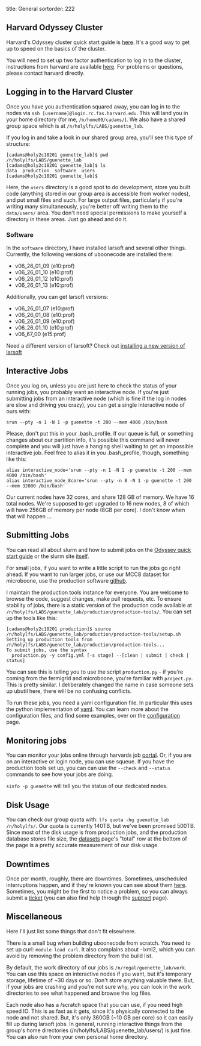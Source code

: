 title: General
sortorder: 222

## Harvard Odyssey Cluster

Harvard's Odyssey cluster quick start guide is [here](https://www.rc.fas.harvard.edu/resources/odyssey-quickstart-guide/).  It's a good way to get up to speed on the basics of the cluster.

You will need to set up two factor authentication to log in to the cluster, instructions from harvard are available [here](https://www.rc.fas.harvard.edu/resources/documentation/openauth/).  For problems or questions, please contact harvard directly.

## Logging in to the Harvard Cluster

Once you have you authentication squared away, you can log in to the nodes via `ssh [username]@login.rc.fas.harvard.edu`.  This will land you in your home directory (for me, `/n/home00/cadams/`).  We also have a shared group space which is at `/n/holylfs/LABS/guenette_lab`.

If you log in and take a look in our shared group area, you'll see this type of structure:

```shell
[cadams@holy2c18201 guenette_lab]$ pwd
/n/holylfs/LABS/guenette_lab
[cadams@holy2c18201 guenette_lab]$ ls
data  production  software  users
[cadams@holy2c18201 guenette_lab]$
```
Here, the `users` directory is a good spot to do development, store you built code (anything stored in our group area is accessible from worker nodes), and put small files and such.  For large output files, particularly if you're writing many simultaneously, you're better off writing them to the `data/users/` area.  You don't need special permissions to make yourself a directory in these areas.  Just go ahead and do it.

### Software

In the `software` directory, I have installed larsoft and several other things.  Currently, the following versions of uboonecode are installed there:

- v06_26_01_09 (e10:prof)
- v06_26_01_10 (e10:prof)
- v06_26_01_12 (e10:prof)
- v06_26_01_13 (e10:prof)

Additionally, you can get larsoft versions:

* v06_26_01_07 (e10:prof)
* v06_26_01_08 (e10:prof)
* v06_26_01_09 (e10:prof)
* v06_26_01_10 (e10:prof)
* v06_67_00 (e15:prof)

Need a different version of larsoft?  Check out [installing a new version of larsoft]({filename}larsoft.md)

## Interactive Jobs

Once you log on, unless you are just here to check the status of your running jobs, you probably want an interactive node.  If you're just submitting jobs from an interactive node (which is fine if the log in nodes are slow and driving you crazy), you can get a single interactive node of ours with:
```shell
srun --pty -n 1 -N 1 -p guenette -t 200 --mem 4000 /bin/bash
```

Please, don't put this in your .bash_profile.  If our queue is full, or something changes about our partition info, it's possible this command will never complete and you will just have a hanging shell waiting to get an impossible interactive job.  Feel free to alias it in you .bash_profile, though, something like this:
```shell
alias interactive_node='srun --pty -n 1 -N 1 -p guenette -t 200 --mem 4000 /bin/bash'
alias interactive_node_8core='srun --pty -n 8 -N 1 -p guenette -t 200 --mem 32000 /bin/bash'
```

Our current nodes have 32 cores, and share 128 GB of memory.  We have 16 total nodes.  We're supposed to get upgraded to 16 new nodes, 8 of which will have 256GB of memory per node (8GB per core).  I don't know when that will happen ...

## Submitting Jobs

You can read all about slurm and how to submit jobs on the [Odyssey quick start guide](https://www.rc.fas.harvard.edu/resources/odyssey-quickstart-guide/) or the slurm site [itself](https://slurm.schedmd.com/).

For small jobs, if you want to write a little script to run the jobs go right ahead.  If you want to run larger jobs, or use our MCC8 dataset for microboone, use the production software [github](https://github.com/Harvard-Production/production-tools).

I maintain the production tools instance for everyone.  You are welcome to browse the code, suggest changes, make pull requests, etc.  To ensure stability of jobs, there is a static version of the production code available at `/n/holylfs/LABS/guenette_lab/production/production-tools/`.  You can set up the tools like this:
```shell
[cadams@holy2c18201 production]$ source /n/holylfs/LABS/guenette_lab/production/production-tools/setup.sh
Setting up production tools from /n/holylfs/LABS/guenette_lab/production/production-tools...
To submit jobs, use the syntax
  production.py -y config.yml [-s stage] --[clean | submit | check | status]
```

You can see this is telling you to use the script `production.py` - if you're coming from the fermigrid and microboone, you're familiar with `project.py`.  This is pretty similar.  I deliberately changed the name in case someone sets up ubutil here, there will be no confusing conflicts.

To run these jobs, you need a yaml configuration file.  In particular this uses the python implementation of [yaml](https://github.com/yaml).  You can learn more about the configuration files, and find some examples, over on the [configuration]({filename}Configuration.md) page.

## Monitoring jobs
You can monitor your jobs online through harvards job [portal](https://portal.rc.fas.harvard.edu/jobs/).  Or, if you are on an interactive or login node, you can use squeue.  If you have the production tools set up, you can can use the `--check` and `--status` commands to see how your jobs are doing.

`sinfo -p guenette` will tell you the status of our dedicated nodes.

## Disk Usage
You can check our group quota with: `lfs quota -hg guenette_lab /n/holylfs/`.  Our quota is currently 140TB, but we've been promised 500TB.  Since most of the disk usage is from production jobs, and the production database stores file size, the [datasets]({filename}Datasets.md) page's "total" row at the bottom of the page is a pretty accurate measurement of our disk usage.

## Downtimes

Once per month, roughly, there are downtimes.  Sometimes, unscheduled interruptions happen, and if they're known you can see about them [here](https://status.rc.fas.harvard.edu/).  Sometimes, you might be the first to notice a problem, so you can always submit a [ticket](https://portal.rc.fas.harvard.edu/rcrt/submit_ticket) (you can also find help through the [support](https://www.rc.fas.harvard.edu/resources/support/) page).

## Miscellaneous

Here I'll just list some things that don't fit elsewhere.

There is a small bug when building uboonecode from scratch. You need to set up curl: `module load curl`.  It also complains about -lxml2, which you can avoid by removing the problem directory from the build list.

By default, the work directory of our jobs is `/n/regal/guenette_lab/work`.  You can use this space on interactive nodes if you want, but it's temporary storage, lifetime of ~30 days or so.  Don't store anything valuable there.  But, if your jobs are crashing and you're not sure why, you can look in the work directories to see what happened and browse the log files.

Each node also has a /scratch space that you can use, if you need high speed IO.  This is as fast as it gets, since it's physically connected to the node and not shared.  But, it's only 360GB (~10 GB per core) so it can easily fill up during larsoft jobs.  In general, running interactive things from the group's home directories (/n/holylfs/LABS/guenette_lab/users/) is just fine.  You can also run from your own personal home directory.
